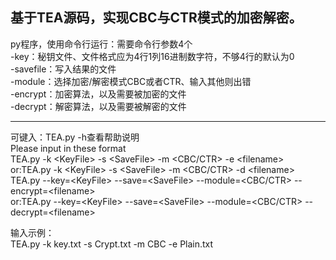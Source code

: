 基于TEA源码，实现CBC与CTR模式的加密解密。
-------------------------------------------------------------

py程序，使用命令行运行：需要命令行参数4个  
-key：秘钥文件、文件格式应为4行1列16进制数字符，不够4行的默认为0  
-savefile：写入结果的文件  
-module：选择加密/解密模式CBC或者CTR、输入其他则出错  
-encrypt：加密算法，以及需要被加密的文件  
-decrypt：解密算法，以及需要被解密的文件  

---
可键入：TEA.py -h查看帮助说明  
Please input in these format  
TEA.py -k \<KeyFile\> -s \<SaveFile> -m \<CBC/CTR> -e \<filename\>  
or:TEA.py -k \<KeyFile> -s \<SaveFile> -m \<CBC/CTR> -d \<filename>  
TEA.py --key=\<KeyFile> --save=\<SaveFile> --module=\<CBC/CTR> --encrypt=\<filename>  
or:TEA.py --key=\<KeyFile> --save=\<SaveFile> --module=\<CBC/CTR> --decrypt=\<filename>  

输入示例：  
TEA.py -k key.txt -s Crypt.txt -m CBC -e Plain.txt
